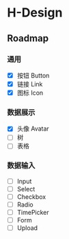 # H-Design

## Roadmap

### 通用

- [x] 按钮 Button
- [x] 链接 Link
- [x] 图标 Icon

### 数据展示

- [x] 头像 Avatar
- [ ] 树
- [ ] 表格

### 数据输入

- [ ] Input
- [ ] Select
- [ ] Checkbox
- [ ] Radio
- [ ] TimePicker
- [ ] Form
- [ ] Upload
